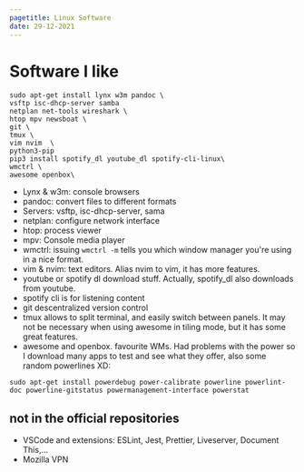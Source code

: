 ```yaml
---
pagetitle: Linux Software
date: 29-12-2021
---
```

# Software I like
```
sudo apt-get install lynx w3m pandoc \
vsftp isc-dhcp-server samba
netplan net-tools wireshark \
htop mpv newsboat \
git \
tmux \
vim nvim  \
python3-pip
pip3 install spotify_dl youtube_dl spotify-cli-linux\
wmctrl \
awesome openbox\
```
* Lynx & w3m: console browsers
* pandoc: convert files to different formats
* Servers: vsftp, isc-dhcp-server, sama
* netplan: configure network interface
* htop: process viewer
* mpv: Console media player
* wmctrl: issuing `wmctrl -m` tells you which window manager you're using in a nice format.
* vim & nvim: text editors. Alias nvim to vim, it has more features.
* youtube or spotify dl download stuff. Actually, spotify_dl also downloads from youtube.
* spotify cli is for listening content
* git descentralized version control
* tmux allows to split terminal, and easily switch between panels. It may not be necessary when using awesome in tiling mode, but it has some great features.
* awesome and openbox. favourite WMs. 
Had problems with the power so I download many apps to test and see what they offer, also some random powerlines XD:
```
sudo apt-get install powerdebug power-calibrate powerline powerlint-doc powerline-gitstatus powermanagement-interface powerstat
```
## not in the official repositories
* VSCode and extensions: ESLint, Jest, Prettier, Liveserver, Document This,...
* Mozilla VPN
